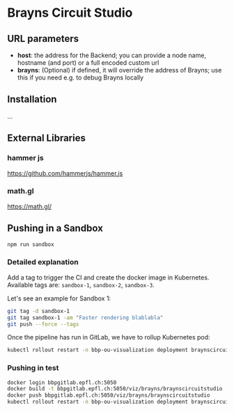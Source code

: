 # Brayns Circuit Studio

## URL parameters

* **host**: the address for the Backend; you can provide a node name, hostname (and port) or a full encoded custom url
* **brayns**: (Optional) if defined, it will override the address of Brayns; use this if you need e.g. to debug Brayns locally

## Installation

...

## External Libraries

### hammer js

<https://github.com/hammerjs/hammer.js>

### math.gl

<https://math.gl/>

## Pushing in a Sandbox

```bash
npm run sandbox
```

### Detailed explanation

Add a tag to trigger the CI and create the docker image in Kubernetes.
Available tags are: `sandbox-1`, `sandbox-2`, `sandbox-3`.

Let's see an example for Sandbox 1:

```bash
git tag -d sandbox-1
git tag sandbox-1 -am "Faster rendering blablabla"
git push --force --tags
```

Once the pipeline has run in GitLab, we have to rollup Kubernetes pod:

```bash
kubectl rollout restart -n bbp-ou-visualization deployment braynscircuitstudio-sandbox-1
```

### Pushing in test

```sh
docker login bbpgitlab.epfl.ch:5050
docker build -t bbpgitlab.epfl.ch:5050/viz/brayns/braynscircuitstudio .
docker push bbpgitlab.epfl.ch:5050/viz/brayns/braynscircuitstudio
kubectl rollout restart -n bbp-ou-visualization deployment braynscircuitstudio-dev
```
